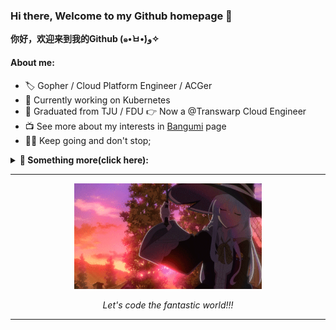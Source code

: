 <!--
**kagaya85/kagaya85** is a ✨ _special_ ✨ repository because its `README.md` (this file) appears on your GitHub profile.

Here are some ideas to get you started:

- 🔭 I’m currently working on ...
- 🌱 I’m currently learning ...
- 👯 I’m looking to collaborate on ...
- 🤔 I’m looking for help with ...
- 💬 Ask me about ...
- 📫 How to reach me: ...
- 😄 Pronouns: ...
- ⚡ Fun fact: ...
-->
### Hi there, Welcome to my Github homepage 👋
**你好，欢迎来到我的Github (๑•̀ㅂ•́)و✧**

#### About me:

- 🏷️ Gopher / Cloud Platform Engineer / ACGer
- 🔭 Currently working on Kubernetes
- 🏫 Graduated from TJU / FDU 👉 Now a @Transwarp Cloud Engineer
- 📺 See more about my interests in [Bangumi](https://bangumi.tv/user/kagaya85) page
- 🏃‍♂️ Keep going and don't stop;

<details>
    <summary><b>🌈 Something more(click here):</b></summary>
    <br>

<p aligin="center">
    <img align="center" height="165" src="https://github-readme-stats.vercel.app/api?username=kagaya85&show_icons=true&hide_border=true&icon_color=586069&theme=vue-dark">
    <img align="center" height="165" src="https://github-readme-stats.vercel.app/api/top-langs/?username=kagaya85&hide_langs_below=1&hide_border=true&theme=vue-dark&line_height=27&layout=compact"/>
</p>

#### Working with

<p align="center">
    <img src="https://raw.githubusercontent.com/devicons/devicon/master/icons/go/go-original.svg" alt="go" width="40" height="40"/>
    <img src="https://raw.githubusercontent.com/devicons/devicon/master/icons/docker/docker-original.svg" alt="docker" width="40" height="40"/>
    <img src="https://raw.githubusercontent.com/devicons/devicon/master/icons/kubernetes/kubernetes-plain.svg" alt="kubernetes" width="40" height="40"/>
    <img src="https://raw.githubusercontent.com/devicons/devicon/master/icons/linux/linux-original.svg" alt="rust" width="40" height="40"/>
</p>

#### Something may use

<p align="center">
    <img src="https://raw.githubusercontent.com/devicons/devicon/master/icons/vuejs/vuejs-original.svg" alt="vuejs" width="40" height="40"/>
    <img src="https://raw.githubusercontent.com/devicons/devicon/master/icons/javascript/javascript-original.svg" alt="javascript" width="40" height="40"/>
    <img src="https://raw.githubusercontent.com/devicons/devicon/master/icons/python/python-original.svg" alt="python" width="40" height="40"/>
    <img src="https://raw.githubusercontent.com/devicons/devicon/master/icons/java/java-original.svg" alt="rust" width="40" height="40"/>
</p>

#### Interested in

<p align="center">
    <img src="https://raw.githubusercontent.com/devicons/devicon/master/icons/rust/rust-plain.svg" alt="rust" width="40" height="40"/>
</p>    

</details>

---

<p align="center">
    <img src="img/irena.gif" width="300" />
</p>
<p align="center">
    <i>Let's code the fantastic world!!!</i>
</p>

---
